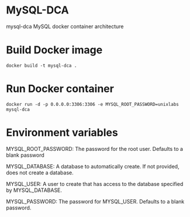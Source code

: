 # MySQL-DCA
mysql-dca  MySQL docker container architecture

# Build Docker image
```
docker build -t mysql-dca .
```
# Run Docker container 
```
docker run -d -p 0.0.0.0:3306:3306 -e MYSQL_ROOT_PASSWORD=unixlabs mysql-dca
```

# Environment variables

MYSQL_ROOT_PASSWORD: The password for the root user. Defaults to a blank password

MYSQL_DATABASE: A database to automatically create. If not provided, does not create a database.

MYSQL_USER: A user to create that has access to the database specified by MYSQL_DATABASE.

MYSQL_PASSWORD: The password for MYSQL_USER. Defaults to a blank password.
